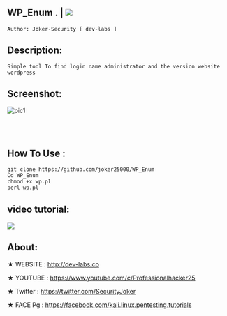 ## WP_Enum . | <img src="https://img.shields.io/badge/i-WP_Enum-red.svg">
    Author: Joker-Security [ dev-labs ]

## Description:
    Simple tool To find login name administrator and the version website wordpress
 
## Screenshot:
![pic1](https://i.imgur.com/rKUguKr.png)

<br /><br />

##  How To Use :
    git clone https://github.com/joker25000/WP_Enum
    Cd WP_Enum
    chmod +x wp.pl
    perl wp.pl 
      

## video tutorial: 
<a href="https://asciinema.org/a/OxkmJ1hmFWwu62yT6dVfCOO3S" target="_blank"><img src="https://asciinema.org/a/OxkmJ1hmFWwu62yT6dVfCOO3S.png" /></a>
## About:

★ WEBSITE : http://dev-labs.co

★ YOUTUBE : https://www.youtube.com/c/Professionalhacker25

★ Twitter : https://twitter.com/SecurityJoker

★ FACE Pg : https://facebook.com/kali.linux.pentesting.tutorials


